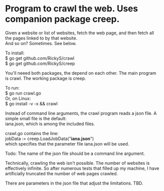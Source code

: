 Program to crawl the web. Uses companion package creep.
=======================================================

Given a website or list of websites, fetch the web page, and then fetch all the pages linked to
by that website.  
And so on?  Sometimes.  See below.

To install:  
       $ go get github.com/RickyS/crawl  
       $ go get github.com/RickyS/creep  

You'll neeed both packages, the depend on each other.  The main program is crawl. 
The working package is creep.

To run:  
      $ go run crawl.go  
Or, on Linux:  
      $ go install -v -x  && crawl  

Instead of command line arguments, the crawl program reads a json file.
A simple small file is the default:  
iana.json, which is among the included files.

crawl.go contains the line:  
     jobData := creep.LoadJobData("**iana.json**")  
which specifies that the parameter file iana.json will be used.  

Todo: The name of the json file should be a command line argument.

Technically, crawling the web isn't possible.  The number of websites is effectively infinite.  So after
numerous tests that filled up my machine, I have artificially truncated the number of web pages crawled.

There are parameters in the json file that adjust the limitations.  TBD.
